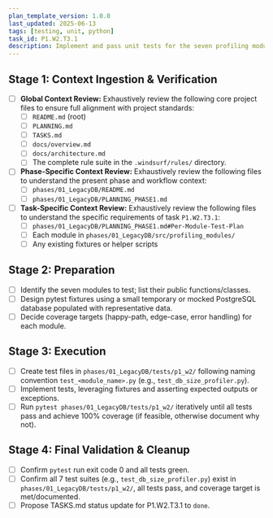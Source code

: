 ```yaml
---
plan_template_version: 1.0.0
last_updated: 2025-06-13
tags: [testing, unit, python]
task_id: P1.W2.T3.1
description: Implement and pass unit tests for the seven profiling modules.
---
```


## Stage 1: Context Ingestion & Verification
- [ ] **Global Context Review:** Exhaustively review the following core project files to ensure full alignment with project standards:
    - [ ] `README.md` (root)
    - [ ] `PLANNING.md`
    - [ ] `TASKS.md`
	- [ ] `docs/overview.md`
    - [ ] `docs/architecture.md`
    - [ ] The complete rule suite in the `.windsurf/rules/` directory.
- [ ] **Phase-Specific Context Review:** Exhaustively review the following files to understand the present phase and workflow context:
    - [ ] `phases/01_LegacyDB/README.md`
    - [ ] `phases/01_LegacyDB/PLANNING_PHASE1.md`
- [ ] **Task-Specific Context Review:** Exhaustively review the following files to understand the specific requirements of task `P1.W2.T3.1`:
    - [ ] `phases/01_LegacyDB/PLANNING_PHASE1.md#Per-Module-Test-Plan`
    - [ ] Each module in `phases/01_LegacyDB/src/profiling_modules/`
    - [ ] Any existing fixtures or helper scripts

## Stage 2: Preparation
- [ ] Identify the seven modules to test; list their public functions/classes.
- [ ] Design pytest fixtures using a small temporary or mocked PostgreSQL
      database populated with representative data.
- [ ] Decide coverage targets (happy-path, edge-case, error handling) for each
      module.

## Stage 3: Execution
- [ ] Create test files in `phases/01_LegacyDB/tests/p1_w2/` following naming convention `test_<module_name>.py` (e.g., `test_db_size_profiler.py`).
- [ ] Implement tests, leveraging fixtures and asserting expected outputs or
      exceptions.
- [ ] Run `pytest phases/01_LegacyDB/tests/p1_w2/` iteratively until all tests pass and achieve 100% coverage (if feasible, otherwise document why not).

## Stage 4: Final Validation & Cleanup
- [ ] Confirm `pytest` run exit code 0 and all tests green.
- [ ] Confirm all 7 test suites (e.g., `test_db_size_profiler.py`) exist in `phases/01_LegacyDB/tests/p1_w2/`, all tests pass, and coverage target is met/documented.
- [ ] Propose TASKS.md status update for P1.W2.T3.1 to `done`.
